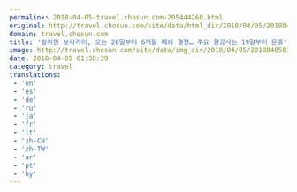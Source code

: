 ```yaml
---
permalink: 2018-04-05-travel.chosun.com-205444260.html
original: http://travel.chosun.com/site/data/html_dir/2018/04/05/2018040501095.html
domain: travel.chosun.com
title: '필리핀 보라카이, 오는 26일부터 6개월 폐쇄 결정… 주요 항공사는 19일부터 운휴'
image: http://travel.chosun.com/site/data/img_dir/2018/04/05/2018040501045_0.jpg
date: 2018-04-05 01:38:39
category: travel
translations: 
 - 'en'
 - 'es'
 - 'de'
 - 'ru'
 - 'ja'
 - 'fr'
 - 'it'
 - 'zh-CN'
 - 'zh-TW'
 - 'ar'
 - 'pt'
 - 'hy'
---
```


